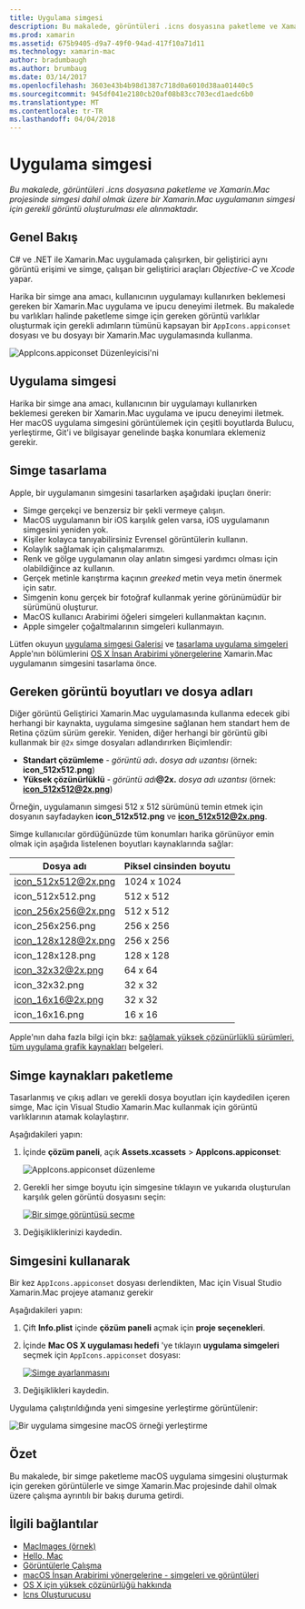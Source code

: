```yaml
---
title: Uygulama simgesi
description: Bu makalede, görüntüleri .icns dosyasına paketleme ve Xamarin.Mac projesinde simgesi dahil olmak üzere bir Xamarin.Mac uygulamanın simgesi için gerekli görüntü oluşturulması ele alınmaktadır.
ms.prod: xamarin
ms.assetid: 675b9405-d9a7-49f0-94ad-417f10a71d11
ms.technology: xamarin-mac
author: bradumbaugh
ms.author: brumbaug
ms.date: 03/14/2017
ms.openlocfilehash: 3603e43b4b98d1387c718d0a6010d38aa01440c5
ms.sourcegitcommit: 945df041e2180cb20af08b83cc703ecd1aedc6b0
ms.translationtype: MT
ms.contentlocale: tr-TR
ms.lasthandoff: 04/04/2018
---
```

# <a name="application-icon"></a>Uygulama simgesi

_Bu makalede, görüntüleri .icns dosyasına paketleme ve Xamarin.Mac projesinde simgesi dahil olmak üzere bir Xamarin.Mac uygulamanın simgesi için gerekli görüntü oluşturulması ele alınmaktadır._


## <a name="overview"></a>Genel Bakış

C# ve .NET ile Xamarin.Mac uygulamada çalışırken, bir geliştirici aynı görüntü erişimi ve simge, çalışan bir geliştirici araçları *Objective-C* ve *Xcode* yapar.

Harika bir simge ana amacı, kullanıcının uygulamayı kullanırken beklemesi gereken bir Xamarin.Mac uygulama ve ipucu deneyimi iletmek. Bu makalede bu varlıkları halinde paketleme simge için gereken görüntü varlıklar oluşturmak için gerekli adımların tümünü kapsayan bir `AppIcons.appiconset` dosyası ve bu dosyayı bir Xamarin.Mac uygulamasında kullanma.

![AppIcons.appiconset Düzenleyicisi'ni](app-icon-images/intro01.png "AppIcons.appiconset Düzenleyicisi")


## <a name="application-icon"></a>Uygulama simgesi

Harika bir simge ana amacı, kullanıcının bir uygulamayı kullanırken beklemesi gereken bir Xamarin.Mac uygulama ve ipucu deneyimi iletmek. Her macOS uygulama simgesini görüntülemek için çeşitli boyutlarda Bulucu, yerleştirme, Git'i ve bilgisayar genelinde başka konumlara eklemeniz gerekir.


## <a name="designing-the-icon"></a>Simge tasarlama

Apple, bir uygulamanın simgesini tasarlarken aşağıdaki ipuçları önerir:

- Simge gerçekçi ve benzersiz bir şekli vermeye çalışın.
- MacOS uygulamanın bir iOS karşılık gelen varsa, iOS uygulamanın simgesini yeniden yok.
- Kişiler kolayca tanıyabilirsiniz Evrensel görüntülerin kullanın.
- Kolaylık sağlamak için çalışmalarımızı.
- Renk ve gölge uygulamanın olay anlatın simgesi yardımcı olması için olabildiğince az kullanın.
- Gerçek metinle karıştırma kaçının _greeked_ metin veya metin önermek için satır.
- Simgenin konu gerçek bir fotoğraf kullanmak yerine görünümüdür bir sürümünü oluşturur.
- MacOS kullanıcı Arabirimi öğeleri simgeleri kullanmaktan kaçının.
- Apple simgeler çoğaltmalarının simgeleri kullanmayın.

Lütfen okuyun [uygulama simgesi Galerisi](https://developer.apple.com/library/mac/documentation/UserExperience/Conceptual/OSXHIGuidelines/Gallery.html#//apple_ref/doc/uid/20000957-CH88-SW1) ve [tasarlama uygulama simgeleri](https://developer.apple.com/library/mac/documentation/UserExperience/Conceptual/OSXHIGuidelines/Designing.html#//apple_ref/doc/uid/20000957-CH87-SW1) Apple'nın bölümlerini [OS X İnsan Arabirimi yönergelerine](https://developer.apple.com/library/mac/documentation/UserExperience/Conceptual/OSXHIGuidelines/) Xamarin.Mac uygulamanın simgesini tasarlama önce.


## <a name="required-image-sizes-and-filenames"></a>Gereken görüntü boyutları ve dosya adları

Diğer görüntü Geliştirici Xamarin.Mac uygulamasında kullanma edecek gibi herhangi bir kaynakta, uygulama simgesine sağlanan hem standart hem de Retina çözüm sürüm gerekir. Yeniden, diğer herhangi bir görüntü gibi kullanmak bir `@2x` simge dosyaları adlandırırken Biçimlendir:

- **Standart çözümleme**  - _görüntü adı_**.** _dosya adı uzantısı_ (örnek: **icon_512x512.png**)
- **Yüksek çözünürlüklü**  - _görüntü adı_**@2x.** _dosya adı uzantısı_ (örnek: **icon_512x512@2x.png**)

Örneğin, uygulamanın simgesi 512 x 512 sürümünü temin etmek için dosyanın sayfadayken **icon_512x512.png** ve **icon_512x512@2x.png**.

Simge kullanıcılar gördüğünüzde tüm konumları harika görünüyor emin olmak için aşağıda listelenen boyutları kaynaklarında sağlar:

|Dosya adı|Piksel cinsinden boyutu|
|---|---|
|icon_512x512@2x.png|1024 x 1024|
|icon_512x512.png|512 x 512|
|icon_256x256@2x.png|512 x 512|
|icon_256x256.png|256 x 256|
|icon_128x128@2x.png|256 x 256|
|icon_128x128.png|128 x 128|
|icon_32x32@2x.png|64 x 64|
|icon_32x32.png|32 x 32|
|icon_16x16@2x.png|32 x 32|
|icon_16x16.png|16 x 16|

Apple'nın daha fazla bilgi için bkz: [sağlamak yüksek çözünürlüklü sürümleri, tüm uygulama grafik kaynakları](https://developer.apple.com/library/mac/documentation/GraphicsAnimation/Conceptual/HighResolutionOSX/Optimizing/Optimizing.html#//apple_ref/doc/uid/TP40012302-CH7-SW3) belgeleri.


## <a name="packaging-the-icon-resources"></a>Simge kaynakları paketleme

Tasarlanmış ve çıkış adları ve gerekli dosya boyutları için kaydedilen içeren simge, Mac için Visual Studio Xamarin.Mac kullanmak için görüntü varlıklarının atamak kolaylaştırır.

Aşağıdakileri yapın:

1. İçinde **çözüm paneli**, açık **Assets.xcassets** > **AppIcons.appiconset**: 

    ![AppIcons.appiconset düzenleme](app-icon-images/intro01.png "AppIcons.appiconset düzenleme")
2. Gerekli her simge boyutu için simgesine tıklayın ve yukarıda oluşturulan karşılık gelen görüntü dosyasını seçin: 

    [![Bir simge görüntüsü seçme](app-icon-images/intro02.png "bir simge görüntüsü seçme")](app-icon-images/intro02-large.png#lightbox)
3. Değişikliklerinizi kaydedin.


## <a name="using-the-icon"></a>Simgesini kullanarak

Bir kez `AppIcons.appiconset` dosyası derlendikten, Mac için Visual Studio Xamarin.Mac projeye atamanız gerekir

Aşağıdakileri yapın:

1. Çift **Info.plist** içinde **çözüm paneli** açmak için **proje seçenekleri**.
2. İçinde **Mac OS X uygulaması hedefi** 'ye tıklayın **uygulama simgeleri** seçmek için `AppIcons.appiconset` dosyası: 

    [![Simge ayarlanmasını](app-icon-images/icon01.png "simge kümesi ayarlama")](app-icon-images/icon01-large.png#lightbox)
3. Değişiklikleri kaydedin.

Uygulama çalıştırıldığında yeni simgesine yerleştirme görüntülenir:

![Bir uygulama simgesine macOS örneği yerleştirme](app-icon-images/icon04.png "macOS bir uygulama simgesine örneği yerleştirme")


## <a name="summary"></a>Özet

Bu makalede, bir simge paketleme macOS uygulama simgesini oluşturmak için gereken görüntülerle ve simge Xamarin.Mac projesinde dahil olmak üzere çalışma ayrıntılı bir bakış duruma getirdi.


## <a name="related-links"></a>İlgili bağlantılar

- [MacImages (örnek)](https://developer.xamarin.com/samples/mac/MacImages/)
- [Hello, Mac](~/mac/get-started/hello-mac.md)
- [Görüntülerle Çalışma](~/mac/app-fundamentals/image.md)
- [macOS İnsan Arabirimi yönergelerine - simgeleri ve görüntüleri](https://developer.apple.com/macos/human-interface-guidelines/icons-and-images/image-size-and-resolution/)
- [OS X için yüksek çözünürlüğü hakkında](https://developer.apple.com/library/content/documentation/GraphicsAnimation/Conceptual/HighResolutionOSX/Introduction/Introduction.html)
- [Icns Oluşturucusu](https://itunes.apple.com/us/app/icns-builder/id554660130?mt=12)
